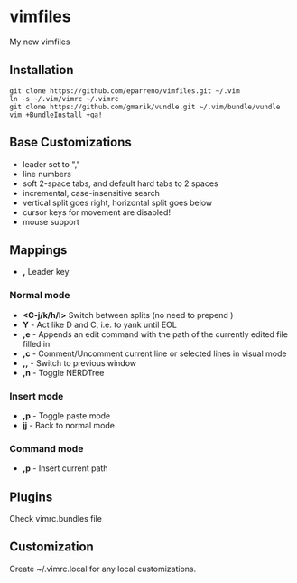 # vimfiles

My new vimfiles

## Installation

    git clone https://github.com/eparreno/vimfiles.git ~/.vim
    ln -s ~/.vim/vimrc ~/.vimrc
    git clone https://github.com/gmarik/vundle.git ~/.vim/bundle/vundle
    vim +BundleInstall +qa!

## Base Customizations

- leader set to ","
- line numbers
- soft 2-space tabs, and default hard tabs to 2 spaces
- incremental, case-insensitive search
- vertical split goes right, horizontal split goes below
- cursor keys for movement are disabled!
- mouse support

## Mappings

- **,** Leader key

### Normal mode

- **\<C-j/k/h/l\>** Switch between splits (no need to prepend <C-w>)
- **Y** - Act like D and C, i.e. to yank until EOL
- **,e** - Appends an edit command with the path of the currently edited file filled in
- **,c** - Comment/Uncomment current line or selected lines in visual mode
- **,,** - Switch to previous window
- **,n** - Toggle NERDTree

### Insert mode

- **,p** - Toggle paste mode
- **jj** - Back to normal mode

### Command mode

- **,p** - Insert current path

## Plugins

Check vimrc.bundles file

## Customization

Create ~/.vimrc.local for any local customizations.
